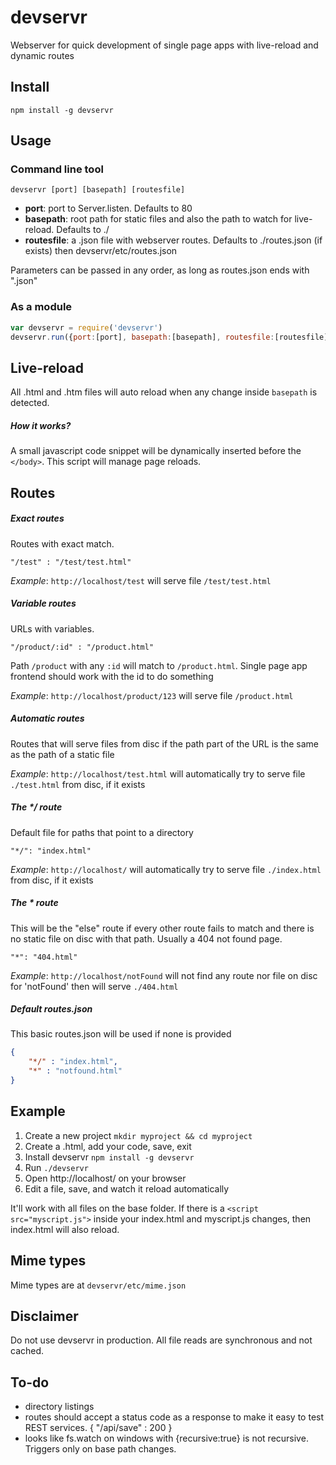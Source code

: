 # devservr

Webserver for quick development of single page apps with live-reload and
dynamic routes

## Install

    npm install -g devservr

## Usage

### Command line tool
    devservr [port] [basepath] [routesfile]

- **port**: port to Server.listen. Defaults to 80
- **basepath**: root path for static files and also the path to watch for
live-reload. Defaults to ./
- **routesfile**: a .json file with webserver routes. Defaults to
./routes.json (if exists) then devservr/etc/routes.json

Parameters can be passed in any order, as long as routes.json ends with ".json"

### As a module
```js
var devservr = require('devservr')
devservr.run({port:[port], basepath:[basepath], routesfile:[routesfile]})
```

## Live-reload
All .html and .htm files will auto reload when any change inside `basepath`
is detected.

##### How it works?
A small javascript code snippet will be dynamically inserted before the
`</body>`. This script will manage page reloads.

## Routes

##### Exact routes
Routes with exact match.

    "/test" : "/test/test.html"

_Example_: `http://localhost/test` will serve file `/test/test.html`


##### Variable routes
URLs with variables.

    "/product/:id" : "/product.html"

Path `/product` with any `:id` will match to `/product.html`. Single page app
frontend should work with the id to do something

_Example_: `http://localhost/product/123` will serve file `/product.html`


##### Automatic routes
Routes that will serve files from disc if the path part of the URL is the same
as the path of a static file

_Example_: `http://localhost/test.html` will automatically try to serve
file `./test.html` from disc, if it exists

##### The */ route
Default file for paths that point to a directory

    "*/": "index.html"

_Example_: `http://localhost/` will automatically try to serve
file `./index.html` from disc, if it exists

##### The * route
This will be the "else" route if every other route fails to match and there is
no static file on disc with that path. Usually a 404 not found page.

    "*": "404.html"

_Example_: `http://localhost/notFound` will not find any route nor file on
disc for 'notFound' then will serve `./404.html`

##### Default routes.json
This basic routes.json will be used if none is provided

```json
{
    "*/" : "index.html",
    "*" : "notfound.html"
}
```

## Example
1. Create a new project `mkdir myproject && cd myproject`
2. Create a .html, add your code, save, exit
3. Install devservr `npm install -g devservr`
4. Run `./devservr`
5. Open http://localhost/ on your browser
6. Edit a file, save, and watch it reload automatically

It'll work with all files on the base folder. If there is a
`<script src="myscript.js">` inside your index.html and myscript.js changes,
then index.html will also reload.

## Mime types
Mime types are at `devservr/etc/mime.json`

## Disclaimer
Do not use devservr in production. All file reads are synchronous and
not cached.

## To-do
- directory listings
- routes should accept a status code as a response to make it easy to test
REST services. { "/api/save" : 200 }
- looks like fs.watch on windows with {recursive:true} is not recursive.
Triggers only on base path changes.